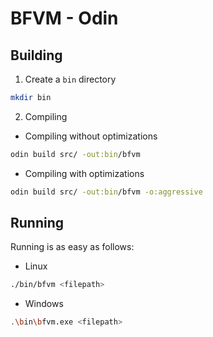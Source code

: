 # BFVM - Odin

## Building

1. Create a `bin` directory
```bash
mkdir bin
```

2. Compiling

 - Compiling without optimizations
```bash
odin build src/ -out:bin/bfvm
```

- Compiling with optimizations
```bash
odin build src/ -out:bin/bfvm -o:aggressive
```

## Running

Running is as easy as follows:

- Linux
```bash
./bin/bfvm <filepath>
```

- Windows
```bash
.\bin\bfvm.exe <filepath>
```